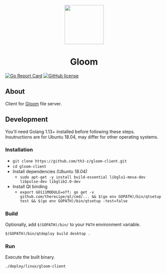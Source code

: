 <p align="center">
    <img width=125 height=125 src="https://files.th3-z.xyz/standing/3378fac86d7e477dc1f3e3fb1659c6b3.png"/>
</p>

<h1 align="center">Gloom</h1>


[![Go Report Card](https://goreportcard.com/badge/github.com/th3-z/gloom-client)](https://goreportcard.com/report/github.com/th3-z/gloom-client) [![GitHub license](https://img.shields.io/github/license/th3-z/gloom-client)](https://github.com/th3-z/gloom-client/blob/master/LICENSE)

## About

Client for [Gloom](https://github.com/th3-z/gloom-server) file server.

## Development

You'll need Golang 1.13+ installed before following these steps. Insutructions are for Ubuntu 18.04, may differ for other operating systems.

### Installation

* `git clone https://github.com/th3-z/gloom-client.git`
* `cd gloom-client`
* Install dependencies _(Ubuntu 18.04)_
    - `sudo apt-get -y install build-essential libglu1-mesa-dev libpulse-dev libglib2.0-dev`
* Install Qt binding
    - `export GO111MODULE=off; go get -v github.com/therecipe/qt/cmd/... && $(go env GOPATH)/bin/qtsetup test && $(go env GOPATH)/bin/qtsetup -test=false`

### Build

Optionally, add `$(GOPATH)/bin/` to your `PATH` environment variable.

`$(GOPATH)/bin/qtdeploy build desktop .`

### Run

Execute the built binary.

`./deploy/linux/gloom-client`
